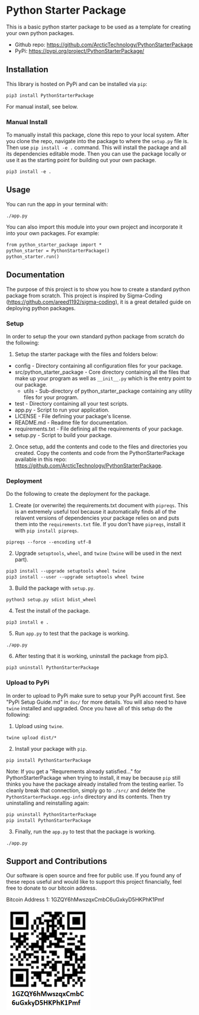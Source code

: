 # Python Starter Package
This is a basic python starter package to be used as a template for creating your own python packages.
* Github repo: https://github.com/ArcticTechnology/PythonStarterPackage
* PyPi: https://pypi.org/project/PythonStarterPackage/

## Installation
This library is hosted on PyPi and can be installed via ```pip```:
```
pip3 install PythonStarterPackage
```
For manual install, see below.

### Manual Install
To manually install this package, clone this repo to your local system. After you clone the repo, navigate into the package to where the ```setup.py``` file is. Then use ```pip install -e .``` command. This will install the package and all its dependencies editable mode. Then you can use the package locally or use it as the starting point for building out your own package.
```
pip3 install -e .
```

## Usage
You can run the app in your terminal with:
```
./app.py
```
You can also import this module into your own project and incorporate it into your own packages. For example:
```
from python_starter_package import *
python_starter = PythonStarterPackage()
python_starter.run()
```

## Documentation
The purpose of this project is to show you how to create a standard python package from scratch. This project is inspired by Sigma-Coding (https://github.com/areed1192/sigma-coding), it is a great detailed guide on deploying python packages.

### Setup
In order to setup the your own standard python package from scratch do the following:

1. Setup the starter package with the files and folders below:
* config - Directory containing all configuration files for your package.
* src/python_starter_package - Core directory containing all the files that make up your program as well as ```__init__.py``` which is the entry point to our package.
  * utils - Sub-directory of python_starter_package containing any utility files for your program.
* test - Directory containing all your test scripts.
* app.py - Script to run your application.
* LICENSE - File defining your package's license.
* README.md - Readme file for documentation.
* requirements.txt - File defining all the requirements of your package.
* setup.py - Script to build your package.

2. Once setup, add the contents and code to the files and directories you created. Copy the contents and code from the PythonStarterPackage available in this repo: https://github.com/ArcticTechnology/PythonStarterPackage.

### Deployment
Do the following to create the deployment for the package.

1. Create (or overwrite) the requirements.txt document with ```pipreqs```. This is an extremely useful tool because it automatically finds all of the relavent versions of dependencies your package relies on and puts them into the ```requirements.txt``` file. If you don't have ```pipreqs```, install it with ```pip install pipreqs```.
```
pipreqs --force --encoding utf-8
```
2. Upgrade ```setuptools```, ```wheel```, and ```twine``` (```twine``` will be used in the next part).
```
pip3 install --upgrade setuptools wheel twine
pip3 install --user --upgrade setuptools wheel twine
```
3. Build the package with ```setup.py```.
```
python3 setup.py sdist bdist_wheel
```
4. Test the install of the package.
```
pip3 install e .
```
5. Run ```app.py``` to test that the package is working.
```
./app.py
```
6. After testing that it is working, uninstall the package from pip3.
```
pip3 uninstall PythonStarterPackage
```

### Upload to PyPi
In order to upload to PyPi make sure to setup your PyPi account first. See "PyPi Setup Guide.md" in ```doc/``` for more details. You will also need to have ```twine``` installed and upgraded. Once you have all of this setup do the following:

1. Upload using ```twine```.
```
twine upload dist/*
```
2. Install your package with ```pip```.
```
pip install PythonStarterPackage
```
Note: If you get a "Requrements already satisfied..." for PythonStarterPackage when trying to install, it may be because ```pip``` still thinks you have the package already installed from the testing earlier. To cleanly break that connection, simply go to ```./src/``` and delete the ```PythonStarterPackage.egg-info``` directory and its contents. Then try uninstalling and reinstalling again:
```
pip uninstall PythonStarterPackage
pip install PythonStarterPackage
```
3. Finally, run the ```app.py``` to test that the package is working.
```
./app.py
```

## Support and Contributions
Our software is open source and free for public use. If you found any of these repos useful and would like to support this project financially, feel free to donate to our bitcoin address.

Bitcoin Address 1: 1GZQY6hMwszqxCmbC6uGxkyD5HKPhK1Pmf

![alt text](https://github.com/ArcticTechnology/BitcoinAddresses/blob/master/btcaddr1.png?raw=true)

